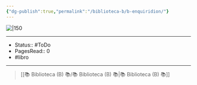 ```yaml
---
{"dg-publish":true,"permalink":"/biblioteca-b/b-enquiridion/"}
---
```


![|150](http://books.google.com/books/content?id=_-wVQy1trloC&printsec=frontcover&img=1&zoom=1&edge=curl&source=gbs_api)

---

- Status:: #ToDo 
- PagesRead:: 0
- #libro 

---


> [[📚 Biblioteca (B) 📚/📚 Biblioteca (B) 📚\|📚 Biblioteca (B) 📚]]